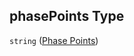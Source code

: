 ## phasePoints Type

`string` ([Phase Points](config-properties-filter-widget-configuration-properties-layer-names-properties-phase-points.md))
